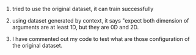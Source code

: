 1. tried to use the original dataset, it can train successfully

2. using dataset generated by context, it says "expect both dimension of arguments are at least 1D, but they are 0D and 2D.

3. I have commented out my code to test what are those configuration of the original dataset. 